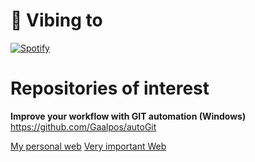 # 🎵 Vibing to
  [![Spotify](https://novatorem-o0bz0najk-gaalpos.vercel.app/api/spotify)](https://open.spotify.com/user/gabripazos13/api?rainbow=true)

# Repositories of interest

**Improve your workflow with GIT automation (Windows)** https://github.com/Gaalpos/autoGit

[My personal web](https://gaalpos.github.io/myWeb/)
[Very important Web](https://gaalpos.github.io/gafa-nadal)






